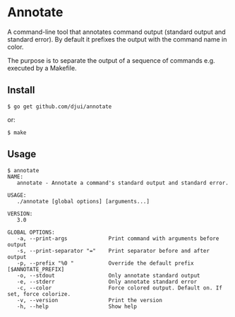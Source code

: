 # Annotate

A command-line tool that annotates command output (standard output and standard
error). By default it prefixes the output with the command name in color.

The purpose is to separate the output of a sequence of commands e.g. executed by
a Makefile.


## Install

    $ go get github.com/djui/annotate

or:

    $ make


## Usage

    $ annotate
    NAME:
       annotate - Annotate a command's standard output and standard error.

    USAGE:
       ./annotate [global options] [arguments...]

    VERSION:
       3.0

    GLOBAL OPTIONS:
       -a, --print-args             Print command with arguments before output
       -s, --print-separator "="    Print separator before and after output
       -p, --prefix "%0 "           Override the default prefix [$ANNOTATE_PREFIX]
       -o, --stdout                 Only annotate standard output
       -e, --stderr                 Only annotate standard error
       -c, --color                  Force colored output. Default on. If set, force colorize.
       -v, --version                Print the version
       -h, --help                   Show help
